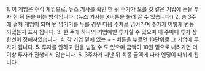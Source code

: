 <how to play>
1. 이 게임은 주식 게임으로, 뉴스 기사를 확인 한 뒤 주가가 오를 것 같은 기업에 돈을 투자 한 뒤 돈을 버는 방식입니다. (뉴스 기사는 X버튼을 눌러 끌 수 있습니다!)
2. 총 3주에 걸쳐 게임이 되며 턴 넘기기를 누를 경우 다음 주차로 넘어가며 주가가 어떻게 변동 되었는지 표시 됩니다.
3. 한 주에 하나의 기업에만 투자할 수 있으며 매 주마다 투자 상한선이 정해져있습니다.
4. 각 기업 밑에 있는 + - 버튼을 누르면 10단위로 그 기업에 투자가 됩니다.
5. 투자를 안하고 턴을 넘길 수 도 있으며 금액이 10원 밑으로 내려가면 더 이상 투자가 진행되지 않습니다.
6. 3주차가 지난 뒤 최종 금액에 따라 엔딩이 나뉘게 됩니다.
